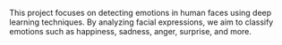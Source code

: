 This project focuses on detecting emotions in human faces using deep learning techniques. By analyzing facial expressions, we aim to classify emotions such as happiness, sadness, anger, surprise, and more.
